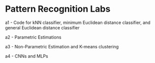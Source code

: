 # Pattern Recognition Labs

a1 - Code for kNN classifier, minimum Euclidean distance classifier, and general Euclidean distance classifier

a2 - Parametric Estimations

a3 - Non-Parametric Estimation and K-means clustering

a4 - CNNs and MLPs
